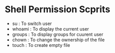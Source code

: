 # Shell Permission Scprits
- su : To switch user
 - whoami : To display the current user
- groups : To display groups for cuurent user
- chown : To change the ownership of the file
- touch : To create empty file
